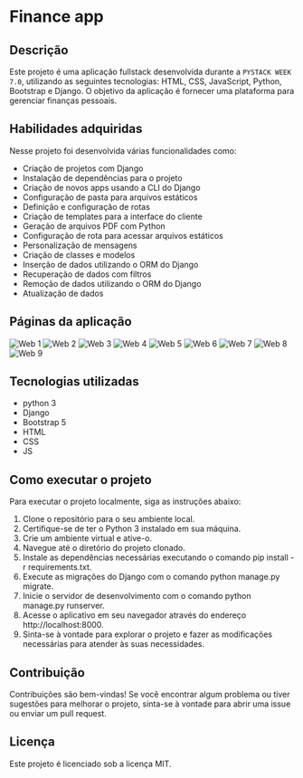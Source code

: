 # Finance app

## Descrição
Este projeto é uma aplicação fullstack desenvolvida durante a `PYSTACK WEEK 7.0`, utilizando as seguintes tecnologias: HTML, CSS, JavaScript, Python, Bootstrap e Django. O objetivo da aplicação é fornecer uma plataforma para gerenciar finanças pessoais.

## Habilidades adquiridas
Nesse projeto foi desenvolvida várias funcionalidades como:
- Criação de projetos com Django
- Instalação de dependências para o projeto
- Criação de novos apps usando a CLI do Django
- Configuração de pasta para arquivos estáticos
- Definição e configuração de rotas
- Criação de templates para a interface do cliente
- Geração de arquivos PDF com Python
- Configuração de rota para acessar arquivos estáticos
- Personalização de mensagens
- Criação de classes e modelos
- Inserção de dados utilizando o ORM do Django
- Recuperação de dados com filtros
- Remoção de dados utilizando o ORM do Django
- Atualização de dados

## Páginas da aplicação

![Web 1](https://github.com/jeandossantos/assets/blob/master/finace.py/Desktop%20-%201.png)
![Web 2](https://github.com/jeandossantos/assets/blob/master/finace.py/Desktop%20-%202.png)
![Web 3](https://github.com/jeandossantos/assets/blob/master/finace.py/Desktop%20-%203.png)
![Web 4](https://github.com/jeandossantos/assets/blob/master/finace.py/Desktop%20-%204.png)
![Web 5](https://github.com/jeandossantos/assets/blob/master/finace.py/Desktop%20-%205.png)
![Web 6](https://github.com/jeandossantos/assets/blob/master/finace.py/Desktop%20-%206.png)
![Web 7](https://github.com/jeandossantos/assets/blob/master/finace.py/Desktop%20-%207.png)
![Web 8](https://github.com/jeandossantos/assets/blob/master/finace.py/Desktop%20-%208.png)
![Web 9](https://github.com/jeandossantos/assets/blob/master/finace.py/Desktop%20-%209.png)

## Tecnologias utilizadas
- python 3
- Django
- Bootstrap 5
- HTML
- CSS
- JS

## Como executar o projeto
Para executar o projeto localmente, siga as instruções abaixo:

1. Clone o repositório para o seu ambiente local.
2. Certifique-se de ter o Python 3 instalado em sua máquina.
3. Crie um ambiente virtual e ative-o.
4. Navegue até o diretório do projeto clonado.
5. Instale as dependências necessárias executando o comando pip install -r requirements.txt.
6. Execute as migrações do Django com o comando python manage.py migrate.
7. Inicie o servidor de desenvolvimento com o comando python manage.py runserver.
8. Acesse o aplicativo em seu navegador através do endereço http://localhost:8000.
9. Sinta-se à vontade para explorar o projeto e fazer as modificações necessárias para atender às suas necessidades.

## Contribuição
Contribuições são bem-vindas! Se você encontrar algum problema ou tiver sugestões para melhorar o projeto, sinta-se à vontade para abrir uma issue ou enviar um pull request.

## Licença
Este projeto é licenciado sob a licença MIT.
